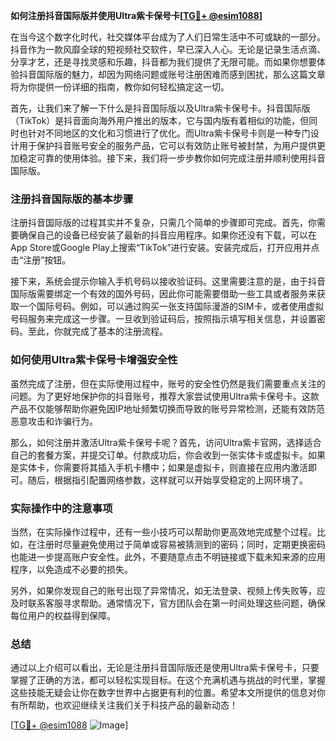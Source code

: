 **如何注册抖音国际版并使用Ultra紫卡保号卡[[TG💪+ @esim1088](https://t.me/s/esim1088)]**

在当今这个数字化时代，社交媒体平台成为了人们日常生活中不可或缺的一部分。抖音作为一款风靡全球的短视频社交软件，早已深入人心。无论是记录生活点滴、分享才艺，还是寻找灵感和乐趣，抖音都为我们提供了无限可能。而如果你想要体验抖音国际版的魅力，却因为网络问题或账号注册困难而感到困扰，那么这篇文章将为你提供一份详细的指南，教你如何轻松搞定这一切。

首先，让我们来了解一下什么是抖音国际版以及Ultra紫卡保号卡。抖音国际版（TikTok）是抖音面向海外用户推出的版本，它与国内版有着相似的功能，但同时也针对不同地区的文化和习惯进行了优化。而Ultra紫卡保号卡则是一种专门设计用于保护抖音账号安全的服务产品，它可以有效防止账号被封禁，为用户提供更加稳定可靠的使用体验。接下来，我们将一步步教你如何完成注册并顺利使用抖音国际版。

### 注册抖音国际版的基本步骤

注册抖音国际版的过程其实并不复杂，只需几个简单的步骤即可完成。首先，你需要确保自己的设备已经安装了最新的抖音应用程序。如果你还没有下载，可以在App Store或Google Play上搜索“TikTok”进行安装。安装完成后，打开应用并点击“注册”按钮。

接下来，系统会提示你输入手机号码以接收验证码。这里需要注意的是，由于抖音国际版需要绑定一个有效的国外号码，因此你可能需要借助一些工具或者服务来获取一个国际号码。例如，可以通过购买一张支持国际漫游的SIM卡，或者使用虚拟号码服务来完成这一步骤。一旦收到验证码后，按照指示填写相关信息，并设置密码。至此，你就完成了基本的注册流程。

### 如何使用Ultra紫卡保号卡增强安全性

虽然完成了注册，但在实际使用过程中，账号的安全性仍然是我们需要重点关注的问题。为了更好地保护你的抖音账号，推荐大家尝试使用Ultra紫卡保号卡。这款产品不仅能够帮助你避免因IP地址频繁切换而导致的账号异常检测，还能有效防范恶意攻击和诈骗行为。

那么，如何注册并激活Ultra紫卡保号卡呢？首先，访问Ultra紫卡官网，选择适合自己的套餐方案，并提交订单。付款成功后，你会收到一张实体卡或虚拟卡。如果是实体卡，你需要将其插入手机卡槽中；如果是虚拟卡，则直接在应用内激活即可。随后，根据指引配置网络参数，这样就可以开始享受稳定的上网环境了。

### 实际操作中的注意事项

当然，在实际操作过程中，还有一些小技巧可以帮助你更高效地完成整个过程。比如，在注册时尽量避免使用过于简单或容易被猜测到的密码；同时，定期更换密码也能进一步提高账户安全性。此外，不要随意点击不明链接或下载未知来源的应用程序，以免造成不必要的损失。

另外，如果你发现自己的账号出现了异常情况，如无法登录、视频上传失败等，应及时联系客服寻求帮助。通常情况下，官方团队会在第一时间处理这些问题，确保每位用户的权益得到保障。

### 总结

通过以上介绍可以看出，无论是注册抖音国际版还是使用Ultra紫卡保号卡，只要掌握了正确的方法，都可以轻松实现目标。在这个充满机遇与挑战的时代里，掌握这些技能无疑会让你在数字世界中占据更有利的位置。希望本文所提供的信息对你有所帮助，也欢迎继续关注我们关于科技产品的最新动态！

[[TG💪+ @esim1088](https://t.me/s/esim1088) ![Image](https://i.postimg.cc/4NQfJmqS/Snipaste-2025-05-13-00-14-12.png)]